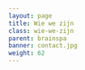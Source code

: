 ```yaml
---
layout: page
title: Wie we zijn
class: wie-we-zijn
parent: brainspa
banner: contact.jpg
weight: 62
---
```

